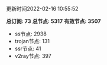 更新时间2022-02-16 10:55:52

**总订阅: 73**
**总节点: 5317**
**有效节点: 3507**
- ss节点: 2938
- trojan节点: 131
- ssr节点: 41
- v2ray节点: 397
